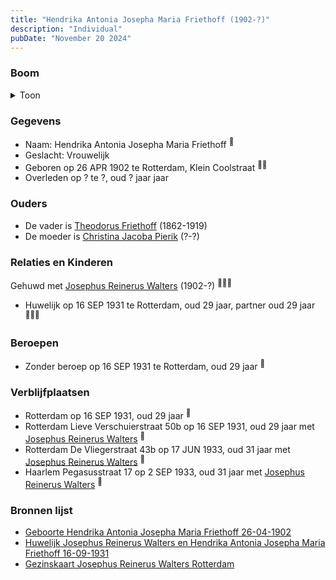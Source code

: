 ```yaml
---
title: "Hendrika Antonia Josepha Maria Friethoff (1902-?)"
description: "Individual"
pubDate: "November 20 2024"
---
```


### Boom
<details><summary>Toon</summary>

![test](https://www.plantuml.com/plantuml/svg/fPDDRnen48Rl_XMZv93sWBGVb2G8aK34AecQ2X6g7f5tFR0MNXjvZ28KyTyxm8RbqBH8lQrdnlC-Cw_tdeBqOLqPGKjjLzBB2d9PB1VUhQrwSCPv25vQuXJQ84gj40hj2uE7RwnMOGCLLZbwEeGee4SNDYiK9rqB8udWNG30q7c5VbhgOccHgDUhfBRzFgHYAyGLZFTI90utBgObEkNycY3p6aFfvlCBa0HFKHHTNmDSZjBiMpRarkzpZKPjeTVDPRwPvIu4Wzq-FFsOGdpJIU3BLxWxgQBbsfYPj6fMU4UKEwRXyYI6vv_V8RwDRs72FT0hMJ5QpVDGUar1MmdFid2vXB56hvSDqmqpPSDHEah_mdHt3ickwAZRwxwXKjekTeczMiPgIHikZLwKOOF6k3TMt8fwCwrMNI5gh2PGt-J0FjKM7oAFQ1KF8s5WWxEQPtI4grB2Y_Hy-eC3RJZwz--famuCnXDURPIShFRCFNmm7f3uFKnGMzmzZ5_IS2jgeD9pdaKQmSkWXhcYrYFwu1PeSqT5-H_Un1ru7OsvRHetBYMVkDG-cfA8chm9Y7jsW__Dtm00)
</details>

### Gegevens
- Naam: Hendrika Antonia Josepha Maria Friethoff <sup><a href="../s00098/" style="text-decoration:none" title="Geboorte Hendrika Antonia Josepha Maria Friethoff 26-04-1902">:link:</a></sup>
- Geslacht: Vrouwelijk
- Geboren op 26 APR 1902 te Rotterdam, Klein Coolstraat <sup><a href="../s00098/" style="text-decoration:none" title="Geboorte Hendrika Antonia Josepha Maria Friethoff 26-04-1902">:link:</a><a href="../s00099/" style="text-decoration:none" title="Gezinskaart Josephus Reinerus Walters Rotterdam">:link:</a></sup>
- Overleden op ? te ?, oud ? jaar jaar 

### Ouders
- De vader is [Theodorus Friethoff](../i00077/) (1862-1919)
- De moeder is [Christina Jacoba Pierik](../i00078/) (?-?)

### Relaties en Kinderen

Gehuwd met [Josephus Reinerus Walters](../i00073/) (1902-?) <sup><a href="../s00096/" style="text-decoration:none" title="Huwelijk Josephus Reinerus Walters en Hendrika Antonia Josepha Maria Friethoff 16-09-1931">:link:</a><a href="../s00099/" style="text-decoration:none" title="Gezinskaart Josephus Reinerus Walters Rotterdam">:link:</a><a href="../s00235/" style="text-decoration:none" title="Gezinskaart Theodorus Hubertus Walters Rotterdam">:link:</a></sup>
- Huwelijk op 16 SEP 1931 te Rotterdam, oud 29 jaar, partner oud 29 jaar <sup><a href="../s00096/" style="text-decoration:none" title="Huwelijk Josephus Reinerus Walters en Hendrika Antonia Josepha Maria Friethoff 16-09-1931">:link:</a><a href="../s00099/" style="text-decoration:none" title="Gezinskaart Josephus Reinerus Walters Rotterdam">:link:</a><a href="../s00235/" style="text-decoration:none" title="Gezinskaart Theodorus Hubertus Walters Rotterdam">:link:</a></sup>

### Beroepen
- Zonder beroep op 16 SEP 1931 te Rotterdam, oud 29 jaar <sup><a href="../s00096/" style="text-decoration:none" title="Huwelijk Josephus Reinerus Walters en Hendrika Antonia Josepha Maria Friethoff 16-09-1931">:link:</a></sup>

### Verblijfplaatsen
- Rotterdam  op 16 SEP 1931, oud 29 jaar  <sup><a href="../s00096/" style="text-decoration:none" title="Huwelijk Josephus Reinerus Walters en Hendrika Antonia Josepha Maria Friethoff 16-09-1931">:link:</a></sup>
- Rotterdam Lieve Verschuierstraat 50b op 16 SEP 1931, oud 29 jaar met [Josephus Reinerus Walters](../i00073/) <sup><a href="../s00099/" style="text-decoration:none" title="Gezinskaart Josephus Reinerus Walters Rotterdam">:link:</a></sup>
- Rotterdam De Vliegerstraat 43b op 17 JUN 1933, oud 31 jaar met [Josephus Reinerus Walters](../i00073/) <sup><a href="../s00099/" style="text-decoration:none" title="Gezinskaart Josephus Reinerus Walters Rotterdam">:link:</a></sup>
- Haarlem Pegasusstraat 17 op 2 SEP 1933, oud 31 jaar met [Josephus Reinerus Walters](../i00073/) <sup><a href="../s00099/" style="text-decoration:none" title="Gezinskaart Josephus Reinerus Walters Rotterdam">:link:</a></sup>

### Bronnen lijst
- [Geboorte Hendrika Antonia Josepha Maria Friethoff 26-04-1902](../s00098/)
- [Huwelijk Josephus Reinerus Walters en Hendrika Antonia Josepha Maria Friethoff 16-09-1931](../s00096/)
- [Gezinskaart Josephus Reinerus Walters Rotterdam](../s00099/)